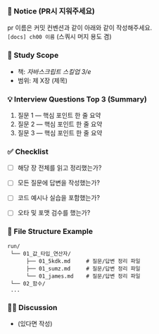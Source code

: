 ### 📢 Notice (PR시 지워주세요)
pr 이름은 커밋 컨벤션과 같이 아래와 같이 작성해주세요.   
`[docs] ch00 이름` (스쿼시 머지 용도 겸)

### 📖 Study Scope
- 책: *자바스크립트 스킬업 3/e*
- 범위: 제 X장 (제목)

### 💡 Interview Questions Top 3 (Summary)
1. 질문 1 — 핵심 포인트 한 줄 요약
2. 질문 2 — 핵심 포인트 한 줄 요약
3. 질문 3 — 핵심 포인트 한 줄 요약

### ✅ Checklist
- [ ] 해당 장 전체를 읽고 정리했는가?
- [ ] 모든 질문에 답변을 작성했는가?
- [ ] 코드 예시나 실습을 포함했는가?
- [ ] 오타 및 포맷 검수를 했는가?


### 📂 File Structure Example
```
run/
 └── 01_값_타입_연산자/
      ├── 01_5kdk.md     # 질문/답변 정리 파일
      ├── 01_sumz.md     # 질문/답변 정리 파일 
      └── 01_james.md    # 질문/답변 정리 파일 
 └── 02_함수/
 ...
```


### 🙋‍♂️ Discussion
- (있다면 작성)
